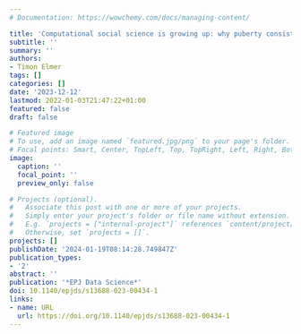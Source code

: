 ```yaml
---
# Documentation: https://wowchemy.com/docs/managing-content/

title: 'Computational social science is growing up: why puberty consists of embracing measurement validation, theory development, and open science practices'
subtitle: ''
summary: ''
authors:
- Timon Elmer
tags: []
categories: []
date: '2023-12-12'
lastmod: 2022-01-03T21:47:22+01:00
featured: false
draft: false

# Featured image
# To use, add an image named `featured.jpg/png` to your page's folder.
# Focal points: Smart, Center, TopLeft, Top, TopRight, Left, Right, BottomLeft, Bottom, BottomRight.
image:
  caption: ''
  focal_point: ''
  preview_only: false

# Projects (optional).
#   Associate this post with one or more of your projects.
#   Simply enter your project's folder or file name without extension.
#   E.g. `projects = ["internal-project"]` references `content/project/deep-learning/index.md`.
#   Otherwise, set `projects = []`.
projects: []
publishDate: '2024-01-19T08:14:28.749847Z'
publication_types:
- '2'
abstract: ''
publication: '*EPJ Data Science*'
doi: 10.1140/epjds/s13688-023-00434-1
links:
- name: URL
  url: https://doi.org/10.1140/epjds/s13688-023-00434-1
---
```


